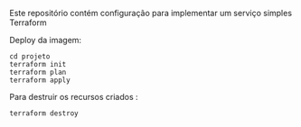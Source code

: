 Este repositório contém configuração para implementar um serviço simples Terraform

Deploy da imagem:

```
cd projeto
terraform init
terraform plan
terraform apply
```

Para destruir os recursos criados :

```
terraform destroy
```